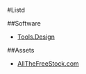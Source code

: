 #Listd

##Software
*   [Tools.Design](https://www.toools.design/)

##Assets
*   [AllTheFreeStock.com](http://allthefreestock.com/)
